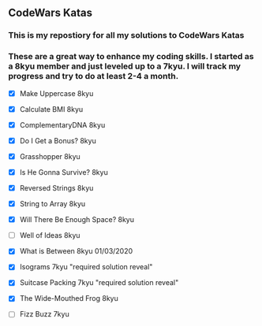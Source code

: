 ## CodeWars Katas

### This is my repostiory for all my solutions to CodeWars Katas

### These are a great way to enhance my coding skills. I started as a 8kyu member and just leveled up to a 7kyu. I will track my progress and try to do at least 2-4 a month.

- [x] Make Uppercase 8kyu
- [x] Calculate BMI 8kyu
- [x] ComplementaryDNA 8kyu
- [x] Do I Get a Bonus? 8kyu
- [x] Grasshopper 8kyu
- [x] Is He Gonna Survive? 8kyu
- [x] Reversed Strings 8kyu
- [x] String to Array 8kyu
- [x] Will There Be Enough Space? 8kyu
- [ ] Well of Ideas 8kyu
- [x] What is Between 8kyu 01/03/2020
- [x] Isograms 7kyu "required solution reveal"
- [x] Suitcase Packing 7kyu "required solution reveal"
- [x] The Wide-Mouthed Frog 8kyu
- [ ] Fizz Buzz 7kyu
  